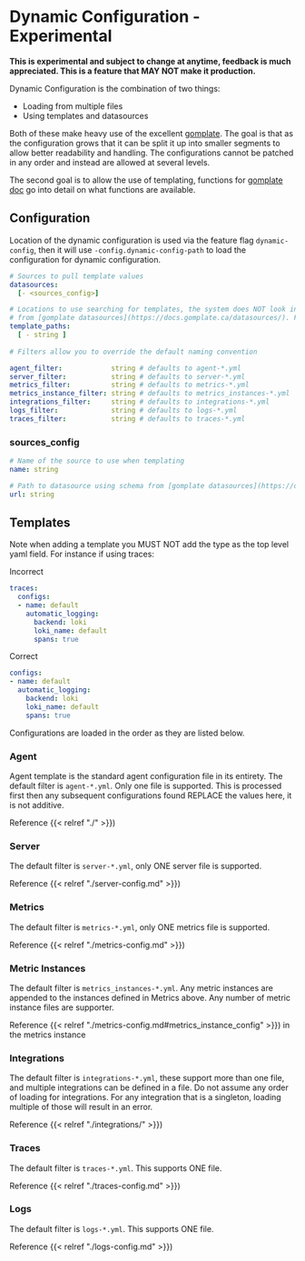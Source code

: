 # Dynamic Configuration - Experimental

**This is experimental and subject to change at anytime, feedback is much appreciated. This is a feature that MAY NOT make it production.**

Dynamic Configuration is the combination of two things:

* Loading from multiple files
* Using templates and datasources

Both of these make heavy use of the excellent [gomplate](https://github.com/hairyhenderson/gomplate). The goal is
that as the configuration grows that it can be split it up into smaller segments to allow better readability and handling.
The configurations cannot be patched in any order and instead are allowed at several levels.

The second goal is to allow the use of templating, functions for [gomplate doc](https://docs.gomplate.ca/) go into detail
on what functions are available.

## Configuration

Location of the dynamic configuration is used via the feature flag `dynamic-config`, then it will use `-config.dynamic-config-path` to
load the configuration for dynamic configuration.

```yaml
# Sources to pull template values 
datasources: 
  [- <sources_config>]

# Locations to use searching for templates, the system does NOT look into subdirectories. Follows gomplate schema
# from [gomplate datasources](https://docs.gomplate.ca/datasources/). File and S3/GCP templates are currently supported
template_paths: 
  [ - string ]
  
# Filters allow you to override the default naming convention

agent_filter:            string # defaults to agent-*.yml
server_filter:           string # defaults to server-*.yml
metrics_filter:          string # defaults to metrics-*.yml
metrics_instance_filter: string # defaults to metrics_instances-*.yml
integrations_filter:     string # defaults to integrations-*.yml
logs_filter:             string # defaults to logs-*.yml
traces_filter:           string # defaults to traces-*.yml
``` 

### sources_config
```yaml
# Name of the source to use when templating
name: string

# Path to datasource using schema from [gomplate datasources](https://docs.gomplate.ca/datasources/) 
url: string

```

## Templates

Note when adding a template you MUST NOT add the type as the top level yaml field. For instance if using traces:

Incorrect

```yaml
traces:
  configs:
  - name: default
    automatic_logging:
      backend: loki
      loki_name: default
      spans: true
```

Correct

```yaml
configs:
- name: default
  automatic_logging:
    backend: loki
    loki_name: default
    spans: true
```

Configurations are loaded in the order as they are listed below.

### Agent


Agent template is the standard agent configuration file in its entirety. The default filter is `agent-*.yml`. Only
one file is supported. This is processed first then any subsequent configurations found REPLACE the values here, it is
not additive.

Reference {{< relref "./" >}})

### Server

The default filter is `server-*.yml`, only ONE server file is supported.

Reference {{< relref "./server-config.md" >}})


### Metrics

The default filter is `metrics-*.yml`, only ONE metrics file is supported.

Reference {{< relref "./metrics-config.md" >}})

### Metric Instances

The default filter is `metrics_instances-*.yml`. Any metric instances are appended to the instances defined in Metrics above. Any number of metric instance files are supporter.

Reference {{< relref "./metrics-config.md#metrics_instance_config" >}}) in the metrics instance


### Integrations

The default filter is `integrations-*.yml`, these support more than one file, and multiple integrations can be defined in a file. Do not assume any order of loading for integrations. For any integration that is a singleton, loading multiple of those will result in an error. 

Reference {{< relref "./integrations/" >}})

### Traces

The default filter is `traces-*.yml`. This supports ONE file.

Reference {{< relref "./traces-config.md" >}})

### Logs

The default filter is `logs-*.yml`. This supports ONE file.

Reference {{< relref "./logs-config.md" >}})
